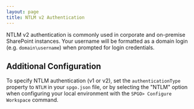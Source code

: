 ```yaml
---
layout: page
title: NTLM v2 Authentication
---
```


NTLM v2 authentication is commonly used in corporate and on-premise SharePoint instances. Your username will be formatted as a domain login (e.g. `domain\username`) when prompted for login credentials.

## Additional Configuration
To specify NTLM authentication (v1 or v2), set the `authenticationType` property to `NTLM` in your `spgo.json` file, or by selecting the "NTLM" option when configuring your local environment with the `SPGO> Configure Workspace` command.
